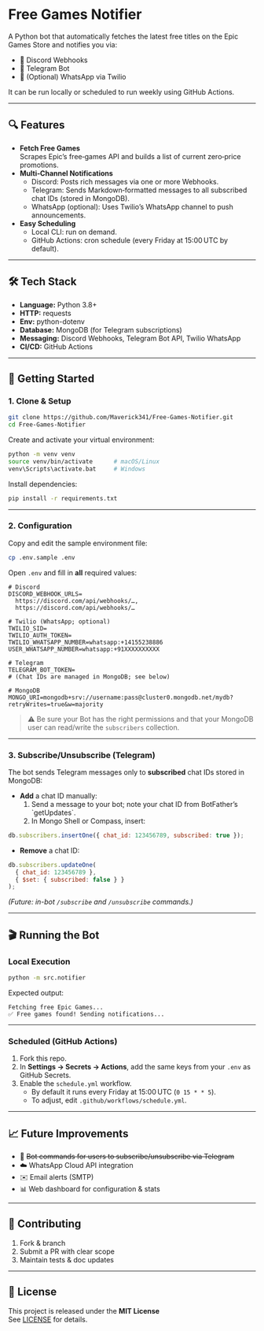 # Free Games Notifier

A Python bot that automatically fetches the latest free titles on the Epic Games Store and notifies you via:

- 📩 Discord Webhooks  
- 💬 Telegram Bot  
- 📱 (Optional) WhatsApp via Twilio  

It can be run locally or scheduled to run weekly using GitHub Actions.

---

## 🔍 Features

- **Fetch Free Games**  
  Scrapes Epic’s free‐games API and builds a list of current zero‐price promotions.
- **Multi‐Channel Notifications**  
  - Discord: Posts rich messages via one or more Webhooks.  
  - Telegram: Sends Markdown‐formatted messages to all subscribed chat IDs (stored in MongoDB).  
  - WhatsApp (optional): Uses Twilio’s WhatsApp channel to push announcements.
- **Easy Scheduling**  
  - Local CLI: run on demand.  
  - GitHub Actions: cron schedule (every Friday at 15:00 UTC by default).

---

## 🛠️ Tech Stack

- **Language:** Python 3.8+  
- **HTTP:** requests  
- **Env:** python-dotenv  
- **Database:** MongoDB (for Telegram subscriptions)  
- **Messaging:** Discord Webhooks, Telegram Bot API, Twilio WhatsApp  
- **CI/CD:** GitHub Actions  

---

## 🚀 Getting Started

### 1. Clone & Setup

```bash
git clone https://github.com/Maverick341/Free-Games-Notifier.git
cd Free-Games-Notifier
```

Create and activate your virtual environment:

```bash
python -m venv venv
source venv/bin/activate      # macOS/Linux
venv\Scripts\activate.bat     # Windows
```

Install dependencies:

```bash
pip install -r requirements.txt
```

---

### 2. Configuration

Copy and edit the sample environment file:

```bash
cp .env.sample .env
```

Open `.env` and fill in **all** required values:

```.env
# Discord
DISCORD_WEBHOOK_URLS=
  https://discord.com/api/webhooks/…,
  https://discord.com/api/webhooks/…

# Twilio (WhatsApp; optional)
TWILIO_SID=
TWILIO_AUTH_TOKEN=
TWILIO_WHATSAPP_NUMBER=whatsapp:+14155238886
USER_WHATSAPP_NUMBER=whatsapp:+91XXXXXXXXXX

# Telegram
TELEGRAM_BOT_TOKEN=
# (Chat IDs are managed in MongoDB; see below)

# MongoDB
MONGO_URI=mongodb+srv://username:pass@cluster0.mongodb.net/mydb?retryWrites=true&w=majority
```

> ⚠️ Be sure your Bot has the right permissions and that your MongoDB user can read/write the `subscribers` collection.

---

### 3. Subscribe/Unsubscribe (Telegram)

The bot sends Telegram messages only to **subscribed** chat IDs stored in MongoDB:

- **Add** a chat ID manually:
  1. Send a message to your bot; note your chat ID from BotFather’s \`getUpdates\`.  
  2. In Mongo Shell or Compass, insert:

```js
db.subscribers.insertOne({ chat_id: 123456789, subscribed: true });
```

- **Remove** a chat ID:

```js
db.subscribers.updateOne(
  { chat_id: 123456789 },
  { $set: { subscribed: false } }
);
```

*(Future: in-bot `/subscribe` and `/unsubscribe` commands.)*

---

## 🎬 Running the Bot

### Local Execution

```bash
python -m src.notifier
```

Expected output:

```
Fetching free Epic Games...
✅ Free games found! Sending notifications...
```

---

### Scheduled (GitHub Actions)

1. Fork this repo.  
2. In **Settings → Secrets → Actions**, add the same keys from your `.env` as GitHub Secrets.  
3. Enable the `schedule.yml` workflow.  
   - By default it runs every Friday at 15:00 UTC (`0 15 * * 5`).  
   - To adjust, edit `.github/workflows/schedule.yml`.

---

## 📈 Future Improvements

- 🔄 ~~Bot commands for users to subscribe/unsubscribe via Telegram~~  
- ☁️ WhatsApp Cloud API integration  
- ✉️ Email alerts (SMTP)  
- 📊 Web dashboard for configuration & stats  

---

## 🤝 Contributing

1. Fork & branch  
2. Submit a PR with clear scope  
3. Maintain tests & doc updates  

---

## 📜 License

This project is released under the **MIT License**  
See [LICENSE](LICENSE) for details.

